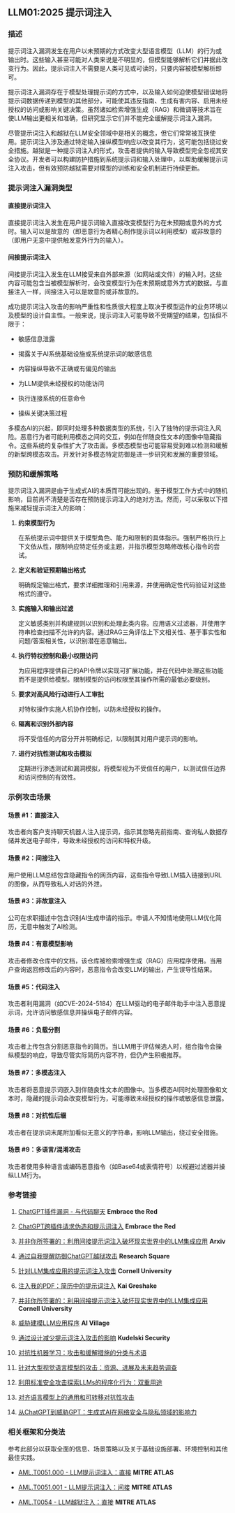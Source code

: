 ## LLM01:2025 提示词注入

### 描述

提示词注入漏洞发生在用户以未预期的方式改变大型语言模型（LLM）的行为或输出时。这些输入甚至可能对人类来说是不明显的，但模型能够解析它们并据此改变行为。因此，提示词注入不需要是人类可见或可读的，只要内容被模型解析即可。

提示词注入漏洞存在于模型处理提示词的方式中，以及输入如何迫使模型错误地将提示词数据传递到模型的其他部分，可能使其违反指南、生成有害内容、启用未经授权的访问或影响关键决策。虽然诸如检索增强生成（RAG）和微调等技术旨在使LLM输出更相关和准确，但研究显示它们并不能完全缓解提示词注入漏洞。

尽管提示词注入和越狱在LLM安全领域中是相关的概念，但它们常常被互换使用。提示词注入涉及通过特定输入操纵模型响应以改变其行为，这可能包括绕过安全措施。越狱是一种提示词注入的形式，攻击者提供的输入导致模型完全忽视其安全协议。开发者可以构建防护措施到系统提示词和输入处理中，以帮助缓解提示词注入攻击，但有效预防越狱需要对模型的训练和安全机制进行持续更新。

### 提示词注入漏洞类型

#### 直接提示词注入

直接提示词注入发生在用户提示词输入直接改变模型行为在未预期或意外的方式时。输入可以是故意的（即恶意行为者精心制作提示词以利用模型）或非故意的（即用户无意中提供触发意外行为的输入）。

#### 间接提示词注入

间接提示词注入发生在LLM接受来自外部来源（如网站或文件）的输入时。这些内容可能包含当被模型解析时，会改变模型行为在未预期或意外方式的数据。与直接注入一样，间接注入可以是故意的或非故意的。

成功提示词注入攻击的影响严重性和性质很大程度上取决于模型运作的业务环境以及模型的设计自主性。一般来说，提示词注入可能导致不受期望的结果，包括但不限于：

- 敏感信息泄露

- 揭露关于AI系统基础设施或系统提示词的敏感信息

- 内容操纵导致不正确或有偏见的输出

- 为LLM提供未经授权的功能访问

- 执行连接系统的任意命令

- 操纵关键决策过程

多模态AI的兴起，即同时处理多种数据类型的系统，引入了独特的提示词注入风险。恶意行为者可能利用模态之间的交互，例如在伴随良性文本的图像中隐藏指令。这些系统的复杂性扩大了攻击面。多模态模型也可能容易受到难以检测和缓解的新型跨模态攻击。开发针对多模态特定防御是进一步研究和发展的重要领域。

### 预防和缓解策略

提示词注入漏洞是由于生成式AI的本质而可能出现的。鉴于模型工作方式中的随机影响，目前尚不清楚是否存在预防提示词注入的绝对方法。然而，可以采取以下措施来减轻提示词注入的影响：

1. **约束模型行为**

   在系统提示词中提供关于模型角色、能力和限制的具体指示。强制严格执行上下文依从性，限制响应特定任务或主题，并指示模型忽略修改核心指令的尝试。

2. **定义和验证预期输出格式**

   明确规定输出格式，要求详细推理和引用来源，并使用确定性代码验证对这些格式的遵守。

3. **实施输入和输出过滤**

   定义敏感类别并构建规则以识别和处理此类内容。应用语义过滤器，并使用字符串检查扫描不允许的内容。通过RAG三角评估上下文相关性、基于事实性和问题/答案相关性，以识别潜在恶意输出。

4. **执行特权控制和最小权限访问**

   为应用程序提供自己的API令牌以实现可扩展功能，并在代码中处理这些功能而不是提供给模型。限制模型的访问权限至其操作所需的最低必要级别。

5. **要求对高风险行动进行人工审批**

   对特权操作实施人机协作控制，以防未经授权的操作。

6. **隔离和识别外部内容**

   将不受信任的内容分开并明确标记，以限制其对用户提示词的影响。

7. **进行对抗性测试和攻击模拟**

   定期进行渗透测试和漏洞模拟，将模型视为不受信任的用户，以测试信任边界和访问控制的有效性。

### 示例攻击场景

#### 场景 #1：直接注入

攻击者向客户支持聊天机器人注入提示词，指示其忽略先前指南、查询私人数据存储并发送电子邮件，导致未经授权的访问和特权升级。

#### 场景 #2：间接注入

用户使用LLM总结包含隐藏指令的网页内容，这些指令导致LLM插入链接到URL的图像，从而导致私人对话的外泄。

#### 场景 #3：非故意注入

公司在求职描述中包含识别AI生成申请的指示。申请人不知情地使用LLM优化简历，无意中触发了AI检测。

#### 场景 #4：有意模型影响

攻击者修改仓库中的文档，该仓库被检索增强生成（RAG）应用程序使用。当用户查询返回修改后的内容时，恶意指令会改变LLM的输出，产生误导性结果。

#### 场景 #5：代码注入

攻击者利用漏洞（如CVE-2024-5184）在LLM驱动的电子邮件助手中注入恶意提示词，允许访问敏感信息并操纵电子邮件内容。

#### 场景 #6：负载分割

攻击者上传包含分割恶意指令的简历。当LLM用于评估候选人时，组合指令会操纵模型的响应，导致尽管实际简历内容不符，但仍产生积极推荐。

#### 场景 #7：多模态注入

攻击者将恶意提示词嵌入到伴随良性文本的图像中。当多模态AI同时处理图像和文本时，隐藏的提示词会改变模型行为，可能導致未经授权的操作或敏感信息泄露。

#### 场景 #8：对抗性后缀

攻击者在提示词末尾附加看似无意义的字符串，影响LLM输出，绕过安全措施。

#### 场景 #9：多语言/混淆攻击

攻击者使用多种语言或编码恶意指令（如Base64或表情符号）以规避过滤器并操纵LLM行为。

### 参考链接

1. [ChatGPT插件漏洞 - 与代码聊天](https://embracethered.com/blog/posts/2023/chatgpt-plugin-vulns-chat-with-code/) **Embrace the Red**

2. [ChatGPT跨插件请求伪造和提示词注入](https://embracethered.com/blog/posts/2023/chatgpt-cross-plugin-request-forgery-and-prompt-injection./) **Embrace the Red**

3. [并非你所签署的：利用间接提示词注入破坏现实世界中的LLM集成应用](https://arxiv.org/pdf/2302.12173.pdf) **Arxiv**

4. [通过自我提醒防御ChatGPT越狱攻击](https://www.researchsquare.com/article/rs-2873090/v1) **Research Square**

5. [针对LLM集成应用的提示词注入攻击](https://arxiv.org/abs/2306.05499) **Cornell University**

6. [注入我的PDF：简历中的提示词注入](https://kai-greshake.de/posts/inject-my-pdf) **Kai Greshake**

8. [并非你所签署的：利用间接提示词注入破坏现实世界中的LLM集成应用](https://arxiv.org/pdf/2302.12173.pdf) **Cornell University**

9. [威胁建模LLM应用程序](https://aivillage.org/large%20language%20models/threat-modeling-llm/) **AI Village**

10. [通过设计减少提示词注入攻击的影响](https://research.kudelskisecurity.com/2023/05/25/reducing-the-impact-of-prompt-injection-attacks-through-design/) **Kudelski Security**

11. [对抗性机器学习：攻击和缓解措施的分类与术语](https://nvlpubs.nist.gov/nistpubs/ai/NIST.AI.100-2e2023.pdf)

12. [针对大型视觉语言模型的攻击：资源、进展及未来趋势调查](https://arxiv.org/abs/2407.07403)

13. [利用标准安全攻击探索LLMs的程序化行为：双重用途](https://ieeexplore.ieee.org/document/10579515)

14. [对齐语言模型上的通用和可转移对抗性攻击](https://arxiv.org/abs/2307.15043)

15. [从ChatGPT到威胁GPT：生成式AI在网络安全与隐私领域的影响力](https://arxiv.org/abs/2307.00691)

### 相关框架和分类法

参考此部分以获取全面的信息、场景策略以及关于基础设施部署、环境控制和其他最佳实践。

- [AML.T0051.000 - LLM提示词注入：直接](https://atlas.mitre.org/techniques/AML.T0051.000) **MITRE ATLAS**

- [AML.T0051.001 - LLM提示词注入：间接](https://atlas.mitre.org/techniques/AML.T0051.001) **MITRE ATLAS**

- [AML.T0054 - LLM越狱注入：直接](https://atlas.mitre.org/techniques/AML.T0054) **MITRE ATLAS**
